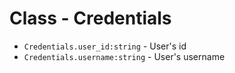 # Class - Credentials
* `Credentials.user_id:string` - User's id
* `Credentials.username:string` - User's username
